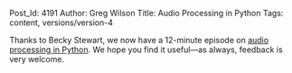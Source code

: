 Post_Id: 4191
Author: Greg Wilson
Title: Audio Processing in Python
Tags: content, versions/version-4

<p>Thanks to Becky Stewart, we now have a 12-minute episode on <a href="/4_0/media/audio.html">audio processing in Python</a>. We hope you find it useful&mdash;as always, feedback is very welcome.</p>
